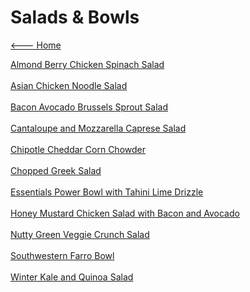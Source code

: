 # Salads & Bowls

[<--- Home](../about.md)

[Almond Berry Chicken Spinach Salad](./almond-berry-chicken-spinach-salad.md)<br><br>
[Asian Chicken Noodle Salad](./asian-chicken-noodle-salad.md)<br><br>
[Bacon Avocado Brussels Sprout Salad](./bacon-avocado-brussels-sprout-salad.md)<br><br>
[Cantaloupe and Mozzarella Caprese Salad](./cantaloupe-and-mozzarella-caprese-salad.md)<br><br>
[Chipotle Cheddar Corn Chowder](./chipotle-cheddar-corn-chowder.md)<br><br>
[Chopped Greek Salad](./chopped-greek-salad.md)<br><br>
[Essentials Power Bowl with Tahini Lime Drizzle](./essentials-power-bowl-with-tahini-lime-drizzle.md)<br><br>
[Honey Mustard Chicken Salad with Bacon and Avocado](./honey-mustard-chicken-salad-with-bacon-and-avocado.md)<br><br>
[Nutty Green Veggie Crunch Salad](./nutty-green-veggie-crunch-salad.md)<br><br>
[Southwestern Farro Bowl](./southwestern-farro-bowl.md)<br><br>
[Winter Kale and Quinoa Salad](./winter-kale-and-quinoa-salad.md)<br><br>
